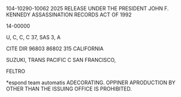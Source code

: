 104-10290-10062
2025 RELEASE UNDER THE PRESIDENT JOHN F. KENNEDY ASSASSINATION RECORDS ACT OF 1992

14-00000

U, C, C, C 37, SAS 3, A

CITE DIR
96803
86802
315
CALIFORNIA

SUZUKI, TRANS PACIFIC C
SAN FRANCISCO,

FELTRO

*espond team automatis
ADECORATING.
OPPINER
APRODUCTION BY OTHER THAN THE ISSUING OFFICE IS PROHIBITED.
